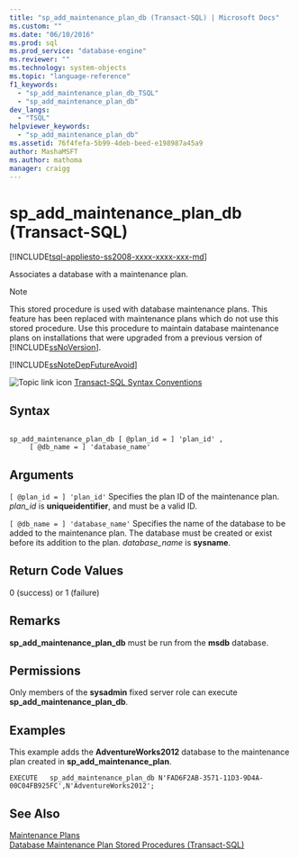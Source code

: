 ```yaml
---
title: "sp_add_maintenance_plan_db (Transact-SQL) | Microsoft Docs"
ms.custom: ""
ms.date: "06/10/2016"
ms.prod: sql
ms.prod_service: "database-engine"
ms.reviewer: ""
ms.technology: system-objects
ms.topic: "language-reference"
f1_keywords: 
  - "sp_add_maintenance_plan_db_TSQL"
  - "sp_add_maintenance_plan_db"
dev_langs: 
  - "TSQL"
helpviewer_keywords: 
  - "sp_add_maintenance_plan_db"
ms.assetid: 76f4fefa-5b99-4deb-beed-e198987a45a9
author: MashaMSFT
ms.author: mathoma
manager: craigg
---
```

# sp_add_maintenance_plan_db (Transact-SQL)
[!INCLUDE[tsql-appliesto-ss2008-xxxx-xxxx-xxx-md](../../includes/tsql-appliesto-ss2008-xxxx-xxxx-xxx-md.md)]

  Associates a database with a maintenance plan.  
  
> [!NOTE]  
>  This stored procedure is used with database maintenance plans. This feature has been replaced with maintenance plans which do not use this stored procedure. Use this procedure to maintain database maintenance plans on installations that were upgraded from a previous version of [!INCLUDE[ssNoVersion](../../includes/ssnoversion-md.md)].  
  
 [!INCLUDE[ssNoteDepFutureAvoid](../../includes/ssnotedepfutureavoid-md.md)]  
  
 ![Topic link icon](../../database-engine/configure-windows/media/topic-link.gif "Topic link icon") [Transact-SQL Syntax Conventions](../../t-sql/language-elements/transact-sql-syntax-conventions-transact-sql.md)  
  
## Syntax  
  
```  
  
sp_add_maintenance_plan_db [ @plan_id = ] 'plan_id' ,   
     [ @db_name = ] 'database_name'  
```  
  
## Arguments  
`[ @plan_id = ] 'plan_id'`
 Specifies the plan ID of the maintenance plan. *plan_id* is **uniqueidentifier**, and must be a valid ID.  
  
`[ @db_name = ] 'database_name'`
 Specifies the name of the database to be added to the maintenance plan. The database must be created or exist before its addition to the plan. *database_name* is **sysname**.  
  
## Return Code Values  
 0 (success) or 1 (failure)  
  
## Remarks  
 **sp_add_maintenance_plan_db** must be run from the **msdb** database.  
  
## Permissions  
 Only members of the **sysadmin** fixed server role can execute **sp_add_maintenance_plan_db**.  
  
## Examples  
 This example adds the **AdventureWorks2012** database to the maintenance plan created in **sp_add_maintenance_plan**.  
  
```  
EXECUTE   sp_add_maintenance_plan_db N'FAD6F2AB-3571-11D3-9D4A-00C04FB925FC',N'AdventureWorks2012';  
```  
  
## See Also  
 [Maintenance Plans](../../relational-databases/maintenance-plans/maintenance-plans.md)   
 [Database Maintenance Plan Stored Procedures &#40;Transact-SQL&#41;](../../relational-databases/system-stored-procedures/database-maintenance-plan-stored-procedures-transact-sql.md)  
  
  
